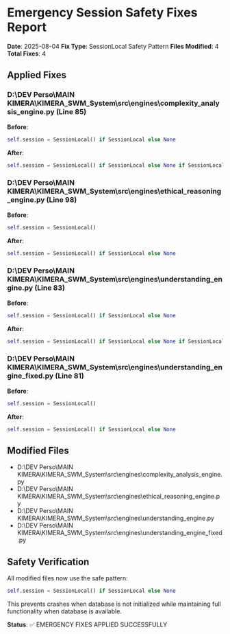 # Emergency Session Safety Fixes Report
**Date**: 2025-08-04
**Fix Type**: SessionLocal Safety Pattern
**Files Modified**: 4
**Total Fixes**: 4

## Applied Fixes

### D:\DEV Perso\MAIN KIMERA\KIMERA_SWM_System\src\engines\complexity_analysis_engine.py (Line 85)
**Before**:
```python
self.session = SessionLocal() if SessionLocal else None
```

**After**:
```python
self.session = SessionLocal() if SessionLocal else None if SessionLocal else None
```

### D:\DEV Perso\MAIN KIMERA\KIMERA_SWM_System\src\engines\ethical_reasoning_engine.py (Line 98)
**Before**:
```python
self.session = SessionLocal()
```

**After**:
```python
self.session = SessionLocal() if SessionLocal else None
```

### D:\DEV Perso\MAIN KIMERA\KIMERA_SWM_System\src\engines\understanding_engine.py (Line 83)
**Before**:
```python
self.session = SessionLocal() if SessionLocal else None
```

**After**:
```python
self.session = SessionLocal() if SessionLocal else None if SessionLocal else None
```

### D:\DEV Perso\MAIN KIMERA\KIMERA_SWM_System\src\engines\understanding_engine_fixed.py (Line 81)
**Before**:
```python
self.session = SessionLocal()
```

**After**:
```python
self.session = SessionLocal() if SessionLocal else None
```


## Modified Files
- D:\DEV Perso\MAIN KIMERA\KIMERA_SWM_System\src\engines\complexity_analysis_engine.py
- D:\DEV Perso\MAIN KIMERA\KIMERA_SWM_System\src\engines\ethical_reasoning_engine.py
- D:\DEV Perso\MAIN KIMERA\KIMERA_SWM_System\src\engines\understanding_engine.py
- D:\DEV Perso\MAIN KIMERA\KIMERA_SWM_System\src\engines\understanding_engine_fixed.py

## Safety Verification
All modified files now use the safe pattern:
```python
self.session = SessionLocal() if SessionLocal else None
```

This prevents crashes when database is not initialized while maintaining full functionality when database is available.

**Status**: ✅ EMERGENCY FIXES APPLIED SUCCESSFULLY
